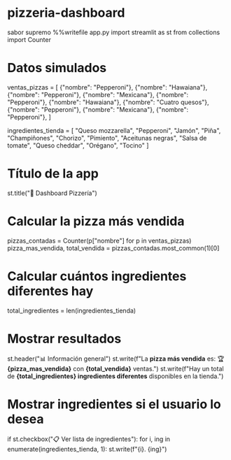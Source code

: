 # pizzeria-dashboard
sabor supremo
%%writefile app.py
import streamlit as st
from collections import Counter

# Datos simulados
ventas_pizzas = [
    {"nombre": "Pepperoni"},
    {"nombre": "Hawaiana"},
    {"nombre": "Pepperoni"},
    {"nombre": "Mexicana"},
    {"nombre": "Pepperoni"},
    {"nombre": "Hawaiana"},
    {"nombre": "Cuatro quesos"},
    {"nombre": "Pepperoni"},
    {"nombre": "Mexicana"},
    {"nombre": "Pepperoni"},
]

ingredientes_tienda = [
    "Queso mozzarella",
    "Pepperoni",
    "Jamón",
    "Piña",
    "Champiñones",
    "Chorizo",
    "Pimiento",
    "Aceitunas negras",
    "Salsa de tomate",
    "Queso cheddar",
    "Orégano",
    "Tocino"
]

# Título de la app
st.title("🍕 Dashboard Pizzería")

# Calcular la pizza más vendida
pizzas_contadas = Counter(p["nombre"] for p in ventas_pizzas)
pizza_mas_vendida, total_vendida = pizzas_contadas.most_common(1)[0]

# Calcular cuántos ingredientes diferentes hay
total_ingredientes = len(ingredientes_tienda)

# Mostrar resultados
st.header("📊 Información general")
st.write(f"La **pizza más vendida** es: 🏆 **{pizza_mas_vendida}** con **{total_vendida}** ventas.")
st.write(f"Hay un total de **{total_ingredientes} ingredientes diferentes** disponibles en la tienda.")

# Mostrar ingredientes si el usuario lo desea
if st.checkbox("📋 Ver lista de ingredientes"):
    for i, ing in enumerate(ingredientes_tienda, 1):
        st.write(f"{i}. {ing}")
